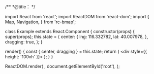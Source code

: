 /**
 *@title：
 */

import React from 'react';
import ReactDOM from 'react-dom';
import {
  Map,
  Navigation,
} from 'rc-bmap';

class Example extends React.Component {
  constructor(props) {
    super(props);
    this.state = {
      center: {
        lng: 116.332782,
        lat: 40.007978,
      },
      dragging: true,
    };
  }

  render() {
    const {
      center, dragging
    } = this.state;
    return (
      <div style={{ height: '100vh' }}>
        <Map
          ak="dbLUj1nQTvDvKXkov5fhnH5HIE88RUEO"
          center={center}
          dragging={dragging}
        >
          <Navigation />
        </Map>
      </div>
    );
  }
}

ReactDOM.render(
  <Example />,
  document.getElementById('root'),
);
